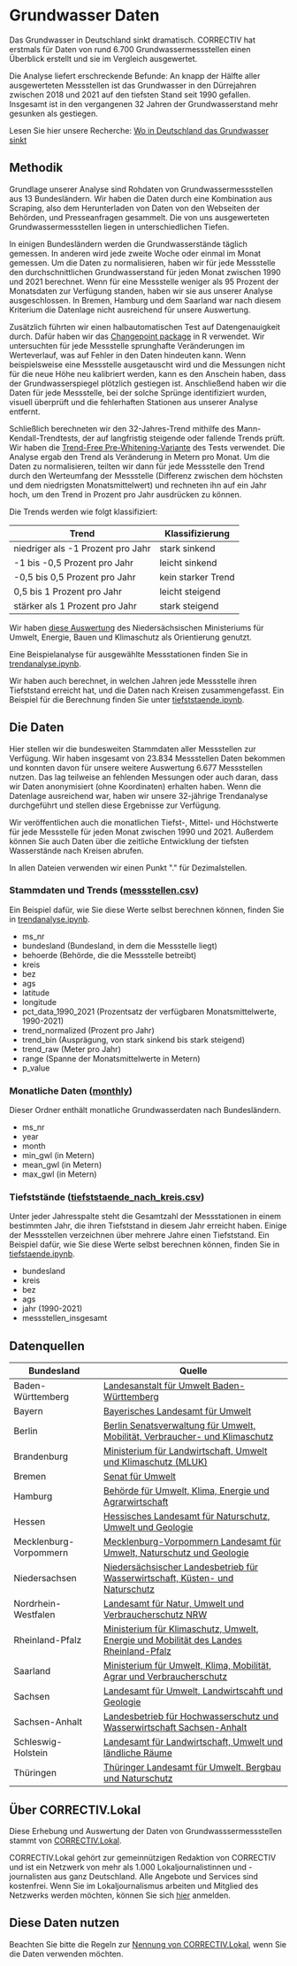 # Grundwasser Daten

Das Grundwasser in Deutschland sinkt dramatisch. CORRECTIV hat erstmals für Daten von rund 6.700 Grundwassermessstellen einen Überblick erstellt und sie im Vergleich ausgewertet.

Die Analyse liefert erschreckende Befunde: An knapp der Hälfte aller ausgewerteten Messstellen ist das Grundwasser in den Dürrejahren zwischen 2018 und 2021 auf den tiefsten Stand seit 1990 gefallen. Insgesamt ist in den vergangenen 32 Jahren der Grundwasserstand mehr gesunken als gestiegen.

Lesen Sie hier unsere Recherche: [Wo in Deutschland das Grundwasser sinkt](tk_link)

## Methodik

Grundlage unserer Analyse sind Rohdaten von Grundwassermessstellen aus 13 Bundesländern. Wir haben die Daten durch eine Kombination aus Scraping, also dem Herunterladen von Daten von den Webseiten der Behörden, und Presseanfragen gesammelt. Die von uns ausgewerteten Grundwassermessstellen liegen in unterschiedlichen Tiefen.

In einigen Bundesländern werden die Grundwasserstände täglich gemessen. In anderen wird jede zweite Woche oder einmal im Monat gemessen. Um die Daten zu normalisieren, haben wir für jede Messstelle den durchschnittlichen Grundwasserstand für jeden Monat zwischen 1990 und 2021 berechnet. Wenn für eine Messstelle weniger als 95 Prozent der Monatsdaten zur Verfügung standen, haben wir sie aus unserer Analyse ausgeschlossen. In Bremen, Hamburg und dem Saarland war nach diesem Kriterium die Datenlage nicht ausreichend für unsere Auswertung.

Zusätzlich führten wir einen halbautomatischen Test auf Datengenauigkeit durch. Dafür haben wir das [Changepoint package](https://rdrr.io/cran/changepoint/man/cpt.mean.html) in R verwendet. Wir untersuchten für jede Messstelle sprunghafte Veränderungen im Werteverlauf, was auf Fehler in den Daten hindeuten kann. Wenn beispielsweise eine Messstelle ausgetauscht wird und die Messungen nicht für die neue Höhe neu kalibriert werden, kann es den Anschein haben, dass der Grundwasserspiegel plötzlich gestiegen ist. Anschließend haben wir die Daten für jede Messstelle, bei der solche Sprünge identifiziert wurden, visuell überprüft und die fehlerhaften Stationen aus unserer Analyse entfernt.

Schließlich berechneten wir den 32-Jahres-Trend mithilfe des Mann-Kendall-Trendtests, der auf langfristig steigende oder fallende Trends prüft. Wir haben die [Trend-Free Pre-Whitening-Variante](https://rdrr.io/cran/modifiedmk/man/tfpwmk.html) des Tests verwendet. Die Analyse ergab den Trend als Veränderung in Metern pro Monat. Um die Daten zu normalisieren, teilten wir dann für jede Messstelle den Trend durch den Werteumfang der Messstelle (Differenz zwischen dem höchsten und dem niedrigsten Monatsmittelwert) und rechneten ihn auf ein Jahr hoch, um den Trend in Prozent pro Jahr ausdrücken zu können.

Die Trends werden wie folgt klassifiziert:

Trend                                         | Klassifizierung    |
--------------------------------------------- | ------------------ |
niedriger als -1 Prozent pro Jahr             | stark sinkend      |
-1 bis -0,5 Prozent pro Jahr                  | leicht sinkend     |
-0,5 bis 0,5 Prozent pro Jahr | kein starker Trend |
0,5 bis 1 Prozent pro Jahr                    | leicht steigend    |
stärker als 1 Prozent pro Jahr                | stark steigend     |

Wir haben [diese Auswertung](https://www.google.com/url?q=https://www.umwelt.niedersachsen.de/startseite/themen/wasser/grundwasser/grundwasserbericht_niedersachsen/grundwassermenge/einfuhrung/trendanalyse/auswertungen-105741.html&sa=D&source=docs&ust=1666630468290243&usg=AOvVaw3XjlZDnmTe6a3QWsaA7UcD) des Niedersächsischen Ministeriums für Umwelt, Energie, Bauen und Klimaschutz als Orientierung genutzt.

Eine Beispielanalyse für ausgewählte Messstationen finden Sie in [trendanalyse.ipynb](trendanalyse.ipynb).

Wir haben auch berechnet, in welchen Jahren jede Messstelle ihren Tiefststand erreicht hat, und die Daten nach Kreisen zusammengefasst. Ein Beispiel für die Berechnung finden Sie unter [tiefststaende.ipynb](tiefststaende.ipynb).

## Die Daten

Hier stellen wir die bundesweiten Stammdaten aller Messstellen zur Verfügung. Wir haben insgesamt von 23.834 Messstellen Daten bekommen und konnten davon für unsere weitere Auswertung 6.677 Messstellen nutzen. Das lag teilweise an fehlenden Messungen oder auch daran, dass wir Daten anonymisiert (ohne Koordinaten) erhalten haben. Wenn die Datenlage ausreichend war, haben wir unsere 32-jährige Trendanalyse durchgeführt und stellen diese Ergebnisse zur Verfügung.

Wir veröffentlichen auch die monatlichen Tiefst-, Mittel- und Höchstwerte für jede Messstelle für jeden Monat zwischen 1990 und 2021. Außerdem können Sie auch Daten über die zeitliche Entwicklung der tiefsten Wasserstände nach Kreisen abrufen.

In allen Dateien verwenden wir einen Punkt "." für Dezimalstellen.

### Stammdaten und Trends ([messstellen.csv](messstellen.csv))

Ein Beispiel dafür, wie Sie diese Werte selbst berechnen können, finden Sie in [trendanalyse.ipynb](trendanalyse.ipynb).

- ms_nr
- bundesland (Bundesland, in dem die Messstelle liegt)
- behoerde (Behörde, die die Messstelle betreibt)
- kreis
- bez
- ags
- latitude
- longitude
- pct_data_1990_2021 (Prozentsatz der verfügbaren Monatsmittelwerte, 1990-2021)
- trend_normalized (Prozent pro Jahr)
- trend_bin (Ausprägung, von stark sinkend bis stark steigend)
- trend_raw (Meter pro Jahr)
- range (Spanne der Monatsmittelwerte in Metern)
- p_value

### Monatliche Daten ([monthly](monthly/))

Dieser Ordner enthält monatliche Grundwasserdaten nach Bundesländern.

- ms_nr
- year
- month
- min_gwl (in Metern)
- mean_gwl (in Metern)
- max_gwl (in Metern)

### Tiefststände ([tiefststaende_nach_kreis.csv](tiefststaende_nach_kreis.csv))

Unter jeder Jahresspalte steht die Gesamtzahl der Messstationen in einem bestimmten Jahr, die ihren Tiefststand in diesem Jahr erreicht haben. Einige der Messstellen verzeichnen über mehrere Jahre einen Tiefststand. Ein Beispiel dafür, wie Sie diese Werte selbst berechnen können, finden Sie in [tiefstaende.ipynb](tiefstaende.ipynb).

- bundesland
- kreis
- bez
- ags
- jahr (1990-2021)
- messstellen_insgesamt

## Datenquellen

| Bundesland             | Quelle                                                                                                                                                            |
|------------------------|-------------------------------------------------------------------------------------------------------------------------------------------------------------------|
| Baden-Württemberg      | [Landesanstalt für Umwelt Baden-Württemberg](https://udo.lubw.baden-wuerttemberg.de/public/)                                                                      |
| Bayern                 | [Bayerisches Landesamt für Umwelt](https://www.gkd.bayern.de/de/grundwasser/oberesstockwerk)                                                                      |
| Berlin                 | [Berlin Senatsverwaltung für Umwelt, Mobilität, Verbraucher- und Klimaschutz](https://wasserportal.berlin.de/messwerte.php?anzeige=tabelle&thema=gws&nstoffid=10) |
| Brandenburg            | [Ministerium für Landwirtschaft, Umwelt und Klimaschutz (MLUK)](https://apw.brandenburg.de/)                                                                      |
| Bremen                 | [Senat für Umwelt](https://www.bauumwelt.bremen.de/)                                                                                                              |
| Hamburg                | [Behörde für Umwelt, Klima, Energie und Agrarwirtschaft](https://www.hamburg.de/bukea/)                                                                           |
| Hessen                 | [Hessisches Landesamt für Naturschutz, Umwelt und Geologie](https://lgd.hessen.de/mapapps/resources/apps/lgd/index.html?lang=de)                                  |
| Mecklenburg-Vorpommern | [Mecklenburg-Vorpommern Landesamt für Umwelt, Naturschutz und Geologie](https://www.umweltkarten.mv-regierung.de/script/)                                         |
| Niedersachsen          | [Niedersächsischer Landesbetrieb für Wasserwirtschaft, Küsten- und Naturschutz](https://www.nlwkn.niedersachsen.de/startseite/)                                   |
| Nordrhein-Westfalen    | [Landesamt für Natur, Umwelt und Verbraucherschutz NRW](https://www.lanuv.nrw.de/)                                                                                |
| Rheinland-Pfalz        | [Ministerium für Klimaschutz, Umwelt, Energie und Mobilität des Landes Rheinland-Pfalz ](https://wasserportal.rlp-umwelt.de/servlet/is/1632/)                     |
| Saarland               | [Ministerium für Umwelt, Klima, Mobilität, Agrar und Verbraucherschutz](https://www.saarland.de/mukmav/DE/home/home_node.html)                                    |
| Sachsen                | [Landesamt für Umwelt, Landwirtscahft und Geologie ](https://www.umwelt.sachsen.de/umwelt/infosysteme/ida/)                                                       |
| Sachsen-Anhalt         | [Landesbetrieb für Hochwasserschutz und Wasserwirtschaft Sachsen-Anhalt](https://gld-sa.dhi-wasy.de/GLD-Portal/)                                                  |
| Schleswig-Holstein     | [Landesamt für Landwirtschaft, Umwelt und ländliche Räume](https://www.schleswig-holstein.de/DE/landesregierung/ministerien-behoerden/LLUR/llur_node.html)        |
| Thüringen              | [Thüringer Landesamt für Umwelt, Bergbau und Naturschutz](https://antares.thueringen.de/cadenza/;jsessionid=558E43B4468DB2CA8AAE1D4D9C435C27)                     |

## Über CORRECTIV.Lokal

Diese Erhebung und Auswertung der Daten von Grundwasssermessstellen stammt von [CORRECTIV.Lokal](https://correctiv.org/lokal/).

CORRECTIV.Lokal gehört zur gemeinnützigen Redaktion von CORRECTIV und ist ein Netzwerk von mehr als 1.000 Lokaljournalistinnen und -journalisten aus ganz Deutschland. Alle Angebote und Services sind kostenfrei. Wenn Sie im Lokaljournalismus arbeiten und Mitglied des Netzwerks werden möchten, können Sie sich [hier](https://correctiv.org/lokal/) anmelden.

## Diese Daten nutzen

Beachten Sie bitte die Regeln zur [Nennung von CORRECTIV.Lokal](https://docs.google.com/document/d/1qNWGf72hdjkJh2nBjvQXoAc7Flv-fkw9urfKe_PzZ9A/edit?usp=sharing), wenn Sie die Daten verwenden möchten.
